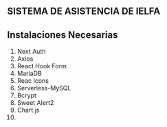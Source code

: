 ## SISTEMA DE ASISTENCIA DE IELFA

## Instalaciones Necesarias

1. Next Auth
2. Axios
3. React Hook Form
4. MariaDB
5. Reac Icons
6. Serverless-MySQL
7. Bcrypt
8. Sweet Alert2
9. Chart.js
10.
